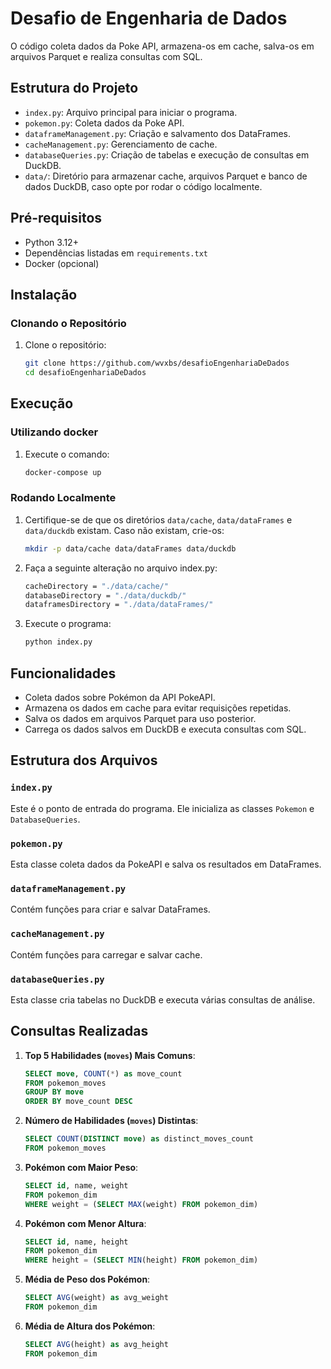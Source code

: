 # Desafio de Engenharia de Dados

O código coleta dados da Poke API, armazena-os em cache, salva-os em arquivos Parquet e realiza consultas com SQL.

## Estrutura do Projeto

- `index.py`: Arquivo principal para iniciar o programa.
- `pokemon.py`: Coleta dados da Poke API.
- `dataframeManagement.py`: Criação e salvamento dos DataFrames.
- `cacheManagement.py`: Gerenciamento de cache.
- `databaseQueries.py`: Criação de tabelas e execução de consultas em DuckDB.
- `data/`: Diretório para armazenar cache, arquivos Parquet e banco de dados DuckDB, caso opte por rodar o código localmente.

## Pré-requisitos

- Python 3.12+
- Dependências listadas em `requirements.txt`
- Docker (opcional)

## Instalação

### Clonando o Repositório

1. Clone o repositório:
    ```bash
    git clone https://github.com/wvxbs/desafioEngenhariaDeDados
    cd desafioEngenhariaDeDados
    ```

## Execução
### Utilizando docker
1. Execute o comando:
    ```bash
    docker-compose up
    ```

### Rodando Localmente
1. Certifique-se de que os diretórios `data/cache`, `data/dataFrames` e `data/duckdb` existam. Caso não existam, crie-os:
    ```bash
    mkdir -p data/cache data/dataFrames data/duckdb
    ```
2. Faça a seguinte alteração no arquivo index.py:
    ```bash
    cacheDirectory = "./data/cache/"
    databaseDirectory = "./data/duckdb/"
    dataframesDirectory = "./data/dataFrames/"
    ```
4. Execute o programa:
    ```bash
    python index.py
    ```

## Funcionalidades

- Coleta dados sobre Pokémon da API PokeAPI.
- Armazena os dados em cache para evitar requisições repetidas.
- Salva os dados em arquivos Parquet para uso posterior.
- Carrega os dados salvos em DuckDB e executa consultas com SQL.

## Estrutura dos Arquivos

### `index.py`

Este é o ponto de entrada do programa. Ele inicializa as classes `Pokemon` e `DatabaseQueries`.

### `pokemon.py`

Esta classe coleta dados da PokeAPI e salva os resultados em DataFrames.

### `dataframeManagement.py`

Contém funções para criar e salvar DataFrames.

### `cacheManagement.py`

Contém funções para carregar e salvar cache.

### `databaseQueries.py`

Esta classe cria tabelas no DuckDB e executa várias consultas de análise.

## Consultas Realizadas

1. **Top 5 Habilidades (`moves`) Mais Comuns**:
    ```sql
    SELECT move, COUNT(*) as move_count
    FROM pokemon_moves
    GROUP BY move
    ORDER BY move_count DESC
    ```

2. **Número de Habilidades (`moves`) Distintas**:
    ```sql
    SELECT COUNT(DISTINCT move) as distinct_moves_count
    FROM pokemon_moves
    ```

3. **Pokémon com Maior Peso**:
    ```sql
    SELECT id, name, weight
    FROM pokemon_dim
    WHERE weight = (SELECT MAX(weight) FROM pokemon_dim)
    ```

4. **Pokémon com Menor Altura**:
    ```sql
    SELECT id, name, height
    FROM pokemon_dim
    WHERE height = (SELECT MIN(height) FROM pokemon_dim)
    ```

5. **Média de Peso dos Pokémon**:
    ```sql
    SELECT AVG(weight) as avg_weight
    FROM pokemon_dim
    ```

6. **Média de Altura dos Pokémon**:
    ```sql
    SELECT AVG(height) as avg_height
    FROM pokemon_dim
    ```